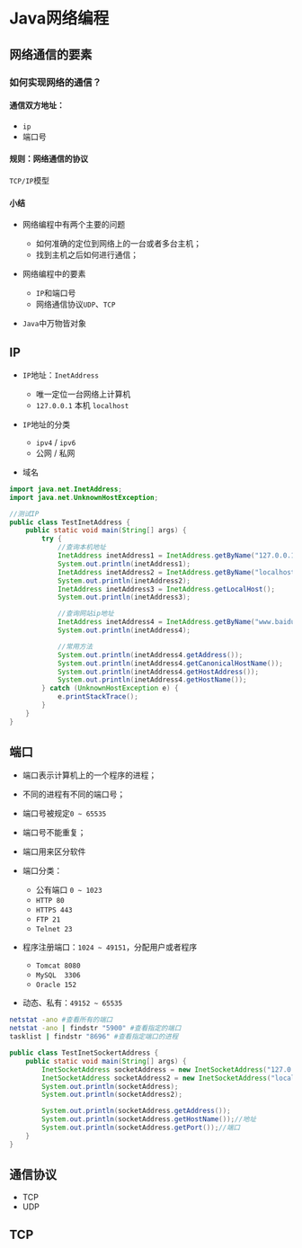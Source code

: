 # Java网络编程

## 网络通信的要素

### 如何实现网络的通信？

#### **通信双方地址：**

- `ip`
- 端口号

#### 规则：网络通信的协议

`TCP/IP`模型

#### 小结

- 网络编程中有两个主要的问题
  - 如何准确的定位到网络上的一台或者多台主机；
  - 找到主机之后如何进行通信；

- 网络编程中的要素
  - `IP`和端口号
  - 网络通信协议`UDP`、`TCP`
- `Java`中万物皆对象



## IP

- `IP`地址：`InetAddress`
  - 唯一定位一台网络上计算机
  - `127.0.0.1` 本机 `localhost`

- `IP`地址的分类
  - `ipv4` / `ipv6`
  - 公网 / 私网

- 域名

```java
import java.net.InetAddress;
import java.net.UnknownHostException;

//测试IP
public class TestInetAddress {
    public static void main(String[] args) {
        try {
            //查询本机地址
            InetAddress inetAddress1 = InetAddress.getByName("127.0.0.1");
            System.out.println(inetAddress1);
            InetAddress inetAddress2 = InetAddress.getByName("localhost");
            System.out.println(inetAddress2);
            InetAddress inetAddress3 = InetAddress.getLocalHost();
            System.out.println(inetAddress3);

            //查询网站ip地址
            InetAddress inetAddress4 = InetAddress.getByName("www.baidu.com");
            System.out.println(inetAddress4);

            //常用方法
            System.out.println(inetAddress4.getAddress());
            System.out.println(inetAddress4.getCanonicalHostName());
            System.out.println(inetAddress4.getHostAddress());
            System.out.println(inetAddress4.getHostName());
        } catch (UnknownHostException e) {
            e.printStackTrace();
        }
    }
}
```



## 端口

- 端口表示计算机上的一个程序的进程；

- 不同的进程有不同的端口号；
- 端口号被规定`0 ~ 65535`
- 端口号不能重复；
- 端口用来区分软件
- 端口分类：
  - 公有端口 `0 ~ 1023`
  - `HTTP 80`
  - `HTTPS 443`
  - `FTP 21`
  - `Telnet 23`

- 程序注册端口：`1024 ~ 49151`，分配用户或者程序
  - `Tomcat 8080`
  - `MySQL  3306`
  - `Oracle 152`
- 动态、私有：`49152 ~ 65535`

```bash
netstat -ano #查看所有的端口
netstat -ano | findstr "5900" #查看指定的端口
tasklist | findstr "8696" #查看指定端口的进程
```

```java
public class TestInetSockertAddress {
    public static void main(String[] args) {
        InetSocketAddress socketAddress = new InetSocketAddress("127.0.0.1", 8080);
        InetSocketAddress socketAddress2 = new InetSocketAddress("localhost", 8080);
        System.out.println(socketAddress);
        System.out.println(socketAddress2);

        System.out.println(socketAddress.getAddress());
        System.out.println(socketAddress.getHostName());//地址
        System.out.println(socketAddress.getPort());//端口
    }
}
```



## 通信协议

- TCP
- UDP



## TCP